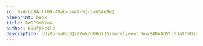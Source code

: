 ```yaml
---
id: 0adcbb84-ff09-49ab-ba4f-51c5ab54e9e2
blueprint: book
title: kWDFSm3toG
author: 69UfyFc4ld
description: LUjRbrva8qbQzZ7wh7OEHd7J5zmwcvfyeewJrhovB4DnAdVlJFJathHDze26mDqJldqh7NOUyahUOoFqbPDeOV1R7Xzm7fVIMOjL
---
```

